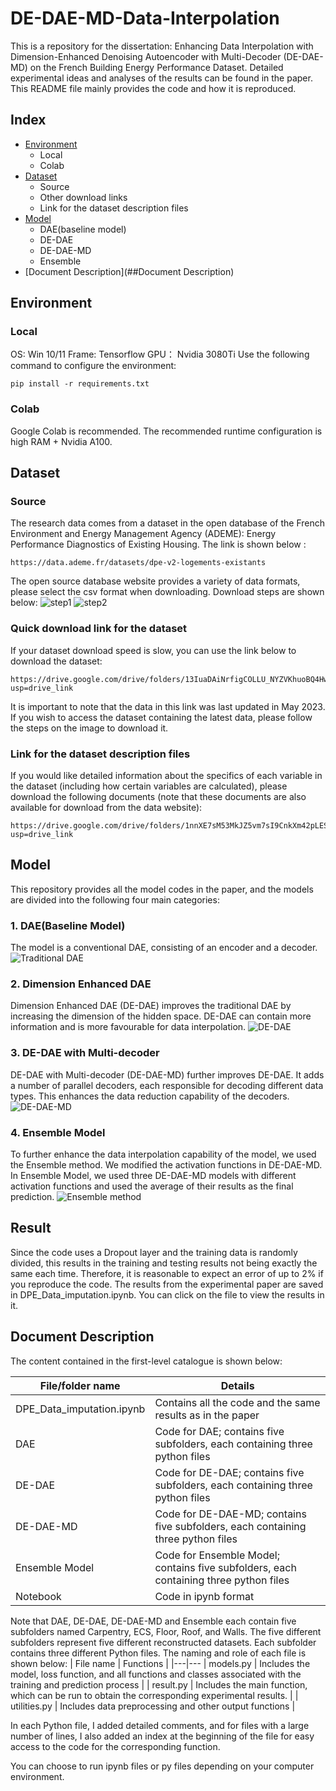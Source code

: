 # DE-DAE-MD-Data-Interpolation
This is a repository for the dissertation: Enhancing Data Interpolation with Dimension-Enhanced Denoising Autoencoder with Multi-Decoder (DE-DAE-MD) on the French Building Energy Performance Dataset. Detailed experimental ideas and analyses of the results can be found in the paper. This README file mainly provides the code and how it is reproduced.

## Index
* [Environment](##Environment)
    * Local
    * Colab
* [Dataset](##Dataset)
    * Source
    * Other download links
    * Link for the dataset description files
* [Model](##Model)
    * DAE(baseline model)
    * DE-DAE
    * DE-DAE-MD
    * Ensemble
* [Document Description](##Document Description)



## Environment
### Local
OS: Win 10/11
Frame: Tensorflow
GPU： Nvidia 3080Ti
Use the following command to configure the environment:
```
pip install -r requirements.txt
```


### Colab
Google Colab is recommended. The recommended runtime configuration is high RAM + Nvidia A100.


## Dataset
### Source
The research data comes from a dataset in the open database of the French Environment and Energy Management Agency (ADEME): Energy Performance Diagnostics of Existing Housing. The link is shown below :
```
https://data.ademe.fr/datasets/dpe-v2-logements-existants
```
The open source database website provides a variety of data formats, please select the csv format when downloading. Download steps are shown below:
![step1](figures/dataset1.png)
![step2](figures/dataset2.png)
### Quick download link for the dataset
If your dataset download speed is slow, you can use the link below to download the dataset:
```
https://drive.google.com/drive/folders/13IuaDAiNrfigCOLLU_NYZVKhuoBQ4HwV?usp=drive_link
```
It is important to note that the data in this link was last updated in May 2023. If you wish to access the dataset containing the latest data, please follow the steps on the image to download it.

### Link for the dataset description files
If you would like detailed information about the specifics of each variable in the dataset (including how certain variables are calculated), please download the following documents (note that these documents are also available for download from the data website):
```
https://drive.google.com/drive/folders/1nnXE7sM53MkJZ5vm7sI9CnkXm42pLESY?usp=drive_link
```



## Model
This repository provides all the model codes in the paper, and the models are divided into the following four main categories:
### 1. DAE(Baseline Model)
The model is a conventional DAE, consisting of an encoder and a decoder.
![Traditional DAE](figures/Traditional_DAE.png)
### 2. Dimension Enhanced DAE
Dimension Enhanced DAE (DE-DAE) improves the traditional DAE by increasing the dimension of the hidden space. DE-DAE can contain more information and is more favourable for data interpolation.
![DE-DAE](figures/DE-DAE.png)
### 3. DE-DAE with Multi-decoder
DE-DAE with Multi-decoder (DE-DAE-MD) further improves DE-DAE. It adds a number of parallel decoders, each responsible for decoding different data types. This enhances the data reduction capability of the decoders.
![DE-DAE-MD](figures/DE-DAE-MD.png)
### 4. Ensemble Model
To further enhance the data interpolation capability of the model, we used the Ensemble method. We modified the activation functions in DE-DAE-MD. In Ensemble Model, we used three DE-DAE-MD models with different activation functions and used the average of their results as the final prediction.
![Ensemble method](figures/Ensemble_method.png)
## Result
Since the code uses a Dropout layer and the training data is randomly divided, this results in the training and testing results not being exactly the same each time. Therefore, it is reasonable to expect an error of up to 2% if you reproduce the code.
The results from the experimental paper are saved in DPE_Data_imputation.ipynb. You can click on the file to view the results in it.

## Document Description
The content contained in the first-level catalogue is shown below:

| File/folder name | Details | 
|---|---
|DPE_Data_imputation.ipynb |  Contains all the code and the same results as in the paper |
| DAE |  Code for DAE; contains five subfolders, each containing three python files |
| DE-DAE |  Code for DE-DAE; contains five subfolders, each containing three python files |
| DE-DAE-MD |  Code for DE-DAE-MD; contains five subfolders, each containing three python files |
| Ensemble Model |  Code for Ensemble Model; contains five subfolders, each containing three python files |
| Notebook | Code in ipynb format |

Note that DAE, DE-DAE, DE-DAE-MD and Ensemble each contain five subfolders named Carpentry, ECS, Floor, Roof, and Walls. The five different subfolders represent five different reconstructed datasets.
Each subfolder contains three different Python files. The naming and role of each file is shown below:
| File name | Functions | 
|---|---
| models.py | Includes the model, loss function, and all functions and classes associated with the training and prediction process |
| result.py |  Includes the main function, which can be run to obtain the corresponding experimental results. |
| utilities.py |  Includes data preprocessing and other output functions |

In each Python file, I added detailed comments, and for files with a large number of lines, I also added an index at the beginning of the file for easy access to the code for the corresponding function.

You can choose to run ipynb files or py files depending on your computer environment.






